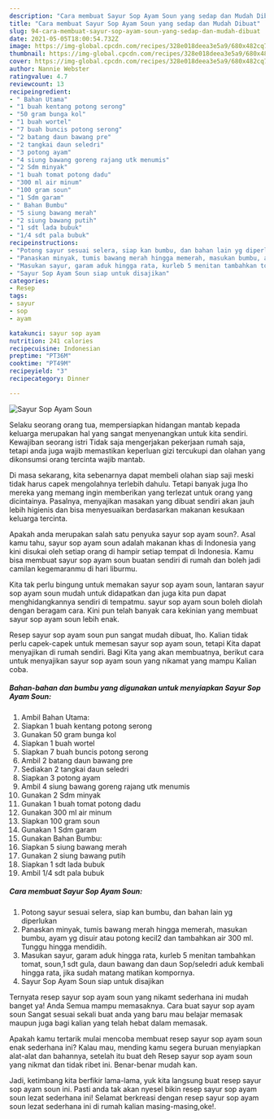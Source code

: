 ```yaml
---
description: "Cara membuat Sayur Sop Ayam Soun yang sedap dan Mudah Dibuat"
title: "Cara membuat Sayur Sop Ayam Soun yang sedap dan Mudah Dibuat"
slug: 94-cara-membuat-sayur-sop-ayam-soun-yang-sedap-dan-mudah-dibuat
date: 2021-05-05T18:00:54.732Z
image: https://img-global.cpcdn.com/recipes/328e018deea3e5a9/680x482cq70/sayur-sop-ayam-soun-foto-resep-utama.jpg
thumbnail: https://img-global.cpcdn.com/recipes/328e018deea3e5a9/680x482cq70/sayur-sop-ayam-soun-foto-resep-utama.jpg
cover: https://img-global.cpcdn.com/recipes/328e018deea3e5a9/680x482cq70/sayur-sop-ayam-soun-foto-resep-utama.jpg
author: Nannie Webster
ratingvalue: 4.7
reviewcount: 13
recipeingredient:
- " Bahan Utama"
- "1 buah kentang potong serong"
- "50 gram bunga kol"
- "1 buah wortel"
- "7 buah buncis potong serong"
- "2 batang daun bawang pre"
- "2 tangkai daun seledri"
- "3 potong ayam"
- "4 siung bawang goreng rajang utk menumis"
- "2 Sdm minyak"
- "1 buah tomat potong dadu"
- "300 ml air minum"
- "100 gram soun"
- "1 Sdm garam"
- " Bahan Bumbu"
- "5 siung bawang merah"
- "2 siung bawang putih"
- "1 sdt lada bubuk"
- "1/4 sdt pala bubuk"
recipeinstructions:
- "Potong sayur sesuai selera, siap kan bumbu, dan bahan lain yg diperlukan"
- "Panaskan minyak, tumis bawang merah hingga memerah, masukan bumbu, ayam yg disuir atau potong kecil2 dan tambahkan air 300 ml. Tunggu hingga mendidih."
- "Masukan sayur, garam aduk hingga rata, kurleb 5 menitan tambahkan tomat, soun,1 sdt gula, daun bawang dan daun Sop/seledri aduk kembali hingga rata, jika sudah matang matikan kompornya."
- "Sayur Sop Ayam Soun siap untuk disajikan"
categories:
- Resep
tags:
- sayur
- sop
- ayam

katakunci: sayur sop ayam 
nutrition: 241 calories
recipecuisine: Indonesian
preptime: "PT36M"
cooktime: "PT49M"
recipeyield: "3"
recipecategory: Dinner

---
```



![Sayur Sop Ayam Soun](https://img-global.cpcdn.com/recipes/328e018deea3e5a9/680x482cq70/sayur-sop-ayam-soun-foto-resep-utama.jpg)

Selaku seorang orang tua, mempersiapkan hidangan mantab kepada keluarga merupakan hal yang sangat menyenangkan untuk kita sendiri. Kewajiban seorang istri Tidak saja mengerjakan pekerjaan rumah saja, tetapi anda juga wajib memastikan keperluan gizi tercukupi dan olahan yang dikonsumsi orang tercinta wajib mantab.

Di masa  sekarang, kita sebenarnya dapat membeli olahan siap saji meski tidak harus capek mengolahnya terlebih dahulu. Tetapi banyak juga lho mereka yang memang ingin memberikan yang terlezat untuk orang yang dicintainya. Pasalnya, menyajikan masakan yang dibuat sendiri akan jauh lebih higienis dan bisa menyesuaikan berdasarkan makanan kesukaan keluarga tercinta. 



Apakah anda merupakan salah satu penyuka sayur sop ayam soun?. Asal kamu tahu, sayur sop ayam soun adalah makanan khas di Indonesia yang kini disukai oleh setiap orang di hampir setiap tempat di Indonesia. Kamu bisa membuat sayur sop ayam soun buatan sendiri di rumah dan boleh jadi camilan kegemaranmu di hari liburmu.

Kita tak perlu bingung untuk memakan sayur sop ayam soun, lantaran sayur sop ayam soun mudah untuk didapatkan dan juga kita pun dapat menghidangkannya sendiri di tempatmu. sayur sop ayam soun boleh diolah dengan beragam cara. Kini pun telah banyak cara kekinian yang membuat sayur sop ayam soun lebih enak.

Resep sayur sop ayam soun pun sangat mudah dibuat, lho. Kalian tidak perlu capek-capek untuk memesan sayur sop ayam soun, tetapi Kita dapat menyajikan di rumah sendiri. Bagi Kita yang akan membuatnya, berikut cara untuk menyajikan sayur sop ayam soun yang nikamat yang mampu Kalian coba.

<!--inarticleads1-->

##### Bahan-bahan dan bumbu yang digunakan untuk menyiapkan Sayur Sop Ayam Soun:

1. Ambil  Bahan Utama:
1. Siapkan 1 buah kentang potong serong
1. Gunakan 50 gram bunga kol
1. Siapkan 1 buah wortel
1. Siapkan 7 buah buncis potong serong
1. Ambil 2 batang daun bawang pre
1. Sediakan 2 tangkai daun seledri
1. Siapkan 3 potong ayam
1. Ambil 4 siung bawang goreng rajang utk menumis
1. Gunakan 2 Sdm minyak
1. Gunakan 1 buah tomat potong dadu
1. Gunakan 300 ml air minum
1. Siapkan 100 gram soun
1. Gunakan 1 Sdm garam
1. Gunakan  Bahan Bumbu:
1. Siapkan 5 siung bawang merah
1. Gunakan 2 siung bawang putih
1. Siapkan 1 sdt lada bubuk
1. Ambil 1/4 sdt pala bubuk




<!--inarticleads2-->

##### Cara membuat Sayur Sop Ayam Soun:

1. Potong sayur sesuai selera, siap kan bumbu, dan bahan lain yg diperlukan
1. Panaskan minyak, tumis bawang merah hingga memerah, masukan bumbu, ayam yg disuir atau potong kecil2 dan tambahkan air 300 ml. Tunggu hingga mendidih.
1. Masukan sayur, garam aduk hingga rata, kurleb 5 menitan tambahkan tomat, soun,1 sdt gula, daun bawang dan daun Sop/seledri aduk kembali hingga rata, jika sudah matang matikan kompornya.
1. Sayur Sop Ayam Soun siap untuk disajikan




Ternyata resep sayur sop ayam soun yang nikamt sederhana ini mudah banget ya! Anda Semua mampu memasaknya. Cara buat sayur sop ayam soun Sangat sesuai sekali buat anda yang baru mau belajar memasak maupun juga bagi kalian yang telah hebat dalam memasak.

Apakah kamu tertarik mulai mencoba membuat resep sayur sop ayam soun enak sederhana ini? Kalau mau, mending kamu segera buruan menyiapkan alat-alat dan bahannya, setelah itu buat deh Resep sayur sop ayam soun yang nikmat dan tidak ribet ini. Benar-benar mudah kan. 

Jadi, ketimbang kita berfikir lama-lama, yuk kita langsung buat resep sayur sop ayam soun ini. Pasti anda tak akan nyesel bikin resep sayur sop ayam soun lezat sederhana ini! Selamat berkreasi dengan resep sayur sop ayam soun lezat sederhana ini di rumah kalian masing-masing,oke!.

